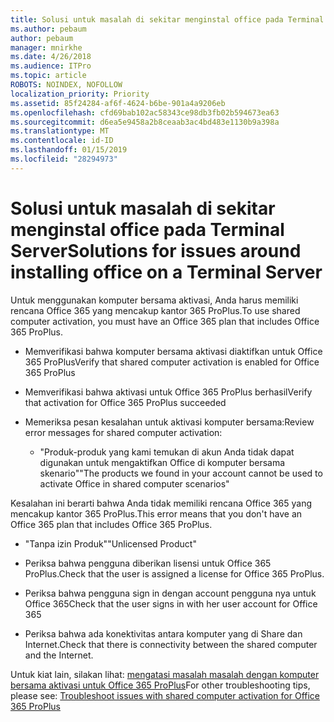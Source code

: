 ```yaml
---
title: Solusi untuk masalah di sekitar menginstal office pada Terminal Server
ms.author: pebaum
author: pebaum
manager: mnirkhe
ms.date: 4/26/2018
ms.audience: ITPro
ms.topic: article
ROBOTS: NOINDEX, NOFOLLOW
localization_priority: Priority
ms.assetid: 85f24284-af6f-4624-b6be-901a4a9206eb
ms.openlocfilehash: cfd69bab102ac58343ce98db3fb02b594673ea63
ms.sourcegitcommit: d6ea5e9458a2b8ceaab3ac4bd483e1130b9a398a
ms.translationtype: MT
ms.contentlocale: id-ID
ms.lasthandoff: 01/15/2019
ms.locfileid: "28294973"
---
```

# <a name="solutions-for-issues-around-installing-office-on-a-terminal-server"></a><span data-ttu-id="b0169-102">Solusi untuk masalah di sekitar menginstal office pada Terminal Server</span><span class="sxs-lookup"><span data-stu-id="b0169-102">Solutions for issues around installing office on a Terminal Server</span></span>

<span data-ttu-id="b0169-103">Untuk menggunakan komputer bersama aktivasi, Anda harus memiliki rencana Office 365 yang mencakup kantor 365 ProPlus.</span><span class="sxs-lookup"><span data-stu-id="b0169-103">To use shared computer activation, you must have an Office 365 plan that includes Office 365 ProPlus.</span></span>
  
- <span data-ttu-id="b0169-104">Memverifikasi bahwa komputer bersama aktivasi diaktifkan untuk Office 365 ProPlus</span><span class="sxs-lookup"><span data-stu-id="b0169-104">Verify that shared computer activation is enabled for Office 365 ProPlus</span></span>
    
- <span data-ttu-id="b0169-105">Memverifikasi bahwa aktivasi untuk Office 365 ProPlus berhasil</span><span class="sxs-lookup"><span data-stu-id="b0169-105">Verify that activation for Office 365 ProPlus succeeded</span></span>
    
- <span data-ttu-id="b0169-106">Memeriksa pesan kesalahan untuk aktivasi komputer bersama:</span><span class="sxs-lookup"><span data-stu-id="b0169-106">Review error messages for shared computer activation:</span></span>
    
  - <span data-ttu-id="b0169-107">"Produk-produk yang kami temukan di akun Anda tidak dapat digunakan untuk mengaktifkan Office di komputer bersama skenario"</span><span class="sxs-lookup"><span data-stu-id="b0169-107">"The products we found in your account cannot be used to activate Office in shared computer scenarios"</span></span>
  
<span data-ttu-id="b0169-108">Kesalahan ini berarti bahwa Anda tidak memiliki rencana Office 365 yang mencakup kantor 365 ProPlus.</span><span class="sxs-lookup"><span data-stu-id="b0169-108">This error means that you don't have an Office 365 plan that includes Office 365 ProPlus.</span></span>
    
  - <span data-ttu-id="b0169-109">"Tanpa izin Produk"</span><span class="sxs-lookup"><span data-stu-id="b0169-109">"Unlicensed Product"</span></span>
    
  - <span data-ttu-id="b0169-110">Periksa bahwa pengguna diberikan lisensi untuk Office 365 ProPlus.</span><span class="sxs-lookup"><span data-stu-id="b0169-110">Check that the user is assigned a license for Office 365 ProPlus.</span></span>
    
  - <span data-ttu-id="b0169-111">Periksa bahwa pengguna sign in dengan account pengguna nya untuk Office 365</span><span class="sxs-lookup"><span data-stu-id="b0169-111">Check that the user signs in with her user account for Office 365</span></span>
    
  - <span data-ttu-id="b0169-112">Periksa bahwa ada konektivitas antara komputer yang di Share dan Internet.</span><span class="sxs-lookup"><span data-stu-id="b0169-112">Check that there is connectivity between the shared computer and the Internet.</span></span>
    
<span data-ttu-id="b0169-113">Untuk kiat lain, silakan lihat: [mengatasi masalah masalah dengan komputer bersama aktivasi untuk Office 365 ProPlus](https://docs.microsoft.com/DeployOffice/troubleshoot-issues-with-shared-computer-activation-for-office-365-proplus)</span><span class="sxs-lookup"><span data-stu-id="b0169-113">For other troubleshooting tips, please see: [Troubleshoot issues with shared computer activation for Office 365 ProPlus](https://docs.microsoft.com/DeployOffice/troubleshoot-issues-with-shared-computer-activation-for-office-365-proplus)</span></span>
  

